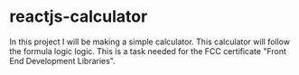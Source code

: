 # reactjs-calculator

In this project I will be making a simple calculator.
This calculator will follow the formula logic
logic. This is a task needed for the FCC certificate
"Front End Development Libraries".